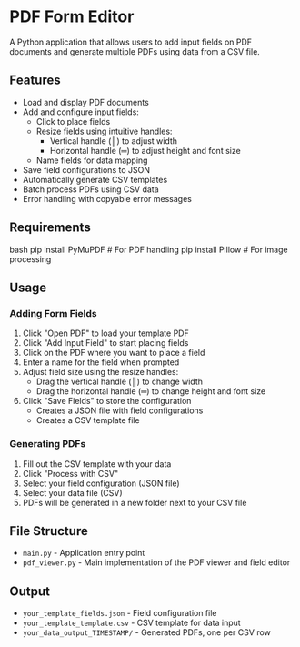 # PDF Form Editor

A Python application that allows users to add input fields on PDF documents and generate multiple PDFs using data from a CSV file.

## Features

- Load and display PDF documents
- Add and configure input fields:
  - Click to place fields
  - Resize fields using intuitive handles:
    - Vertical handle (║) to adjust width
    - Horizontal handle (═) to adjust height and font size
  - Name fields for data mapping
- Save field configurations to JSON
- Automatically generate CSV templates
- Batch process PDFs using CSV data
- Error handling with copyable error messages

## Requirements
bash
pip install PyMuPDF # For PDF handling
pip install Pillow # For image processing


## Usage

### Adding Form Fields
1. Click "Open PDF" to load your template PDF
2. Click "Add Input Field" to start placing fields
3. Click on the PDF where you want to place a field
4. Enter a name for the field when prompted
5. Adjust field size using the resize handles:
   - Drag the vertical handle (║) to change width
   - Drag the horizontal handle (═) to change height and font size
6. Click "Save Fields" to store the configuration
   - Creates a JSON file with field configurations
   - Creates a CSV template file

### Generating PDFs
1. Fill out the CSV template with your data
2. Click "Process with CSV"
3. Select your field configuration (JSON file)
4. Select your data file (CSV)
5. PDFs will be generated in a new folder next to your CSV file

## File Structure
- `main.py` - Application entry point
- `pdf_viewer.py` - Main implementation of the PDF viewer and field editor

## Output
- `your_template_fields.json` - Field configuration file
- `your_template_template.csv` - CSV template for data input
- `your_data_output_TIMESTAMP/` - Generated PDFs, one per CSV row
